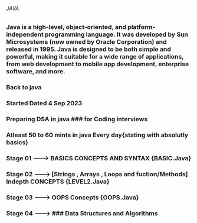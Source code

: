  ###### JAVA ######


###  Java is a high-level, object-oriented, and platform-independent programming language. It was developed by Sun Microsystems (now owned by Oracle Corporation) and released in 1995. Java is designed to be both simple and powerful, making it suitable for a wide range of applications, from web development to mobile app development, enterprise software, and more.

### Back to java 
### Started Dated 4 Sep 2023
### Preparing DSA in java  ### for Coding interviews 
### Atleast 50 to 60 mints in java Every day{stating with absolutly basics}
### Stage 01 ---> BASICS CONCEPTS AND SYNTAX  {BASIC.Java}
### Stage 02 ---> [Strings , Arrays , Loops and fuction/Methods] Indepth CONCEPTS {LEVEL2.Java}
### Stage 03 ---> OOPS Concepts {OOPS.Java}
### Stage 04 ---> ### Data Structures and Algorithms ### 